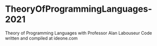 # TheoryOfProgrammingLanguages-2021
Theory of Programming Languages with Professor Alan Labouseur
Code written and compiled at ideone.com
